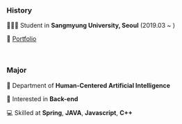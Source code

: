 ### History

🧑🏻‍💻 Student in **Sangmyung University, Seoul** (2019.03 ~ )

👻 [Portfolio](https://github.com/limjustin/JAEYOUNG_STUDIO/blob/master/About%20me/%E1%84%91%E1%85%A9%E1%84%90%E1%85%B3%E1%84%91%E1%85%A9%E1%86%AF%E1%84%85%E1%85%B5%E1%84%8B%E1%85%A9_%E1%84%8B%E1%85%B5%E1%86%B7%E1%84%8C%E1%85%A2%E1%84%8B%E1%85%A7%E1%86%BC_20221216.pdf)

<br>

### Major

🦾 Department of **Human-Centered Artificial Intelligence**

📝 Interested in **Back-end**

💻 Skilled at **Spring**, **JAVA**, **Javascript**, **C++**

